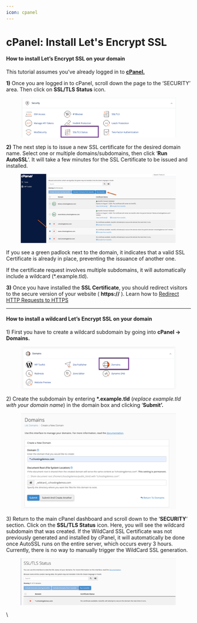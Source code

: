 ```yaml
---
icon: cpanel
---
```


# cPanel: Install Let's Encrypt SSL

#### How to install Let’s Encrypt SSL on your domain <a href="#how-to-install-lets-encrypt-ssl-on-your-domain" id="how-to-install-lets-encrypt-ssl-on-your-domain"></a>

This tutorial assumes you’ve already logged in to [**cPanel.**](https://chemicloud.com/kb/article/how-to-login-into-your-cpanel-or-whm-account/)

**1)** Once you are logged in to cPanel, scroll down the page to the ‘SECURITY’ area. Then click on **SSL/TLS Status** icon.

<figure><img src="../../.gitbook/assets/image (1) (1) (1) (1).png" alt=""><figcaption></figcaption></figure>

**2)** The next step is to issue a new SSL certificate for the desired domain name. Select one or multiple domains/subdomains, then click ‘**Run AutoSSL**‘. It will take a few minutes for the SSL Certificate to be issued and installed.

<figure><img src="../../.gitbook/assets/image (2) (1) (1) (1).png" alt=""><figcaption></figcaption></figure>

If you see a green padlock next to the domain, it indicates that a valid SSL Certificate is already in place, preventing the issuance of another one.

If the certificate request involves multiple subdomains, it will automatically include a wildcard (\*.example.tld).

**3)** Once you have installed the **SSL Certificate**, you should redirect visitors to the secure version of your website ( **https://** ). Learn how to [Redirect HTTP Requests to HTTPS ](https://chemicloud.com/kb/article/redirect-http-to-https/)



***

#### How to install a wildcard Let’s Encrypt SSL on your domain <a href="#how-to-install-a-wildcard-lets-encrypt-ssl-on-your-domain" id="how-to-install-a-wildcard-lets-encrypt-ssl-on-your-domain"></a>

1\) First you have to create a wildcard subdomain by going into **cPanel -> Domains.**

<figure><img src="../../.gitbook/assets/image (3) (1) (1).png" alt=""><figcaption></figcaption></figure>

2\) Create the subdomain by entering **\*.example.tld** (_replace example.tld with your domain name_) in the domain box and clicking ‘**Submit’.**

<figure><img src="../../.gitbook/assets/image (4) (1) (1).png" alt=""><figcaption></figcaption></figure>

3\) Return to the main cPanel dashboard and scroll down to the ‘**SECURITY**‘ section. Click on the **SSL/TLS Status** icon. Here, you will see the wildcard subdomain that was created. If the WildCard SSL Certificate was not previously generated and installed by cPanel, it will automatically be done once AutoSSL runs on the entire server, which occurs every 3 hours. Currently, there is no way to manually trigger the WildCard SSL generation.

<figure><img src="../../.gitbook/assets/image (5) (1) (1).png" alt=""><figcaption></figcaption></figure>

\
